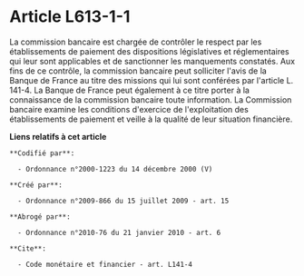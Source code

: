 # Article L613-1-1

La commission bancaire est chargée de contrôler le respect par les établissements de paiement des dispositions législatives
et réglementaires qui leur sont applicables et de sanctionner les manquements constatés. Aux fins de ce contrôle, la
commission bancaire peut solliciter l'avis de la Banque de France au titre des missions qui lui sont conférées par l'article
L. 141-4. La Banque de France peut également à ce titre porter à la connaissance de la commission bancaire toute information.
La Commission bancaire examine les conditions d'exercice de l'exploitation des établissements de paiement et veille à la
qualité de leur situation financière.

**Liens relatifs à cet article**

	**Codifié par**:

	  - Ordonnance n°2000-1223 du 14 décembre 2000 (V)

	**Créé par**:

	  - Ordonnance n°2009-866 du 15 juillet 2009 - art. 15

	**Abrogé par**:

	  - Ordonnance n°2010-76 du 21 janvier 2010 - art. 6

	**Cite**:

	  - Code monétaire et financier - art. L141-4
